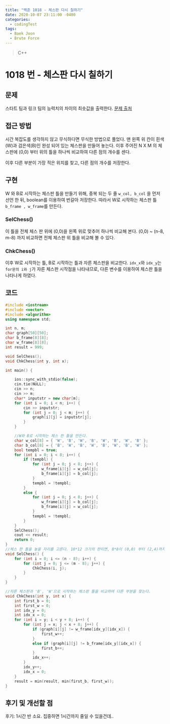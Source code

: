 ```yaml
---
title: "백준 1018 - 체스판 다시 칠하기"
date: 2020-10-07 23:11:00 -0400
categories: 
  - codingTest
tags:
  - Baek Joon
  - Brute Force
---
```


> C++ 

1018 번 - 체스판 다시 칠하기
=============
 
## 문제
 스타트 팀과 링크 팀의 능력치의 차이의 최솟값을 출력한다.
[문제 출처](https://www.acmicpc.net/problem/1018)

## 접근 방법 
시간 복잡도를 생각하지 않고 무식하다면 무식한 방법으로 풀었다.
맨 왼쪽 위 칸이 흰색(W)과 검은색(B)인 완성 되어 있는 체스판을 만들어 놓는다.
이후 주어진 N X M 의 체스판에 (0,0) 부터 위의 틀을 하나씩 비교하여 다른 점의 개수를 센다.

이후 다른 부분이 가장 적은 위치를 찾고, 다른 점의 개수를 저장한다.

## 구현
W 와 B로 시작하는 체스판 틀을 만들기 위해, 중복 되는 두 줄 `w_col, b_col` 을 먼저 선언 한 뒤, boolean를 이용하여 번갈아 저장한다.
따라서 W로 시작하는 체스판 틀 `b_frame , w_frame`를 만든다.

### SelChess()
이 틀을 전체 체스 판 위에 (0,0)을 왼쪽 위로 맞추어 하나씩 비교해 본다.
(0,0) ~ (n-8, m-8) 까지 비교하면 전체 체스판 위 틀을 비교해 볼 수 있다.

### ChkChess()
이후 W로 시작하는 틀, B로 시작하는 틀과 자른 체스판을 비교한다.
`idx_x`와 `idx_y`는 `for문의 i와 j`가 자른 체스판 시작점을 나타내므로, 다른 변수를 이용하여 체스판 틀을 나타나게 하였다.


## 코드 
```c++
#include <iostream>
#include <vector>
#include <algorithm>
using namespace std;

int n, m;
char graph[50][50];
char b_frame[8][8];
char w_frame[8][8];
int result = 999;

void SelChess();
void ChkChess(int y, int x);

int main() {

	ios::sync_with_stdio(false);
	cin.tie(NULL);
	cin >> n;
	cin >> m;
	char* inputstr = new char[m];
	for (int i = 0; i < n; i++) {
		cin >> inputstr;
		for (int j = 0; j < m; j++) {
			graph[i][j] = inputstr[j];
		}
	}

	//W와 B로 시작하는 체스 판 틀을 만든다.
	char w_col[8] = { 'W', 'B', 'W', 'B', 'W', 'B', 'W', 'B' };
	char b_col[8] = { 'B', 'W', 'B', 'W', 'B', 'W', 'B', 'W' };
	bool tempbl = true;
	for (int i = 0; i < 8; i++) {
		if (tempbl) {
			for (int j = 0; j < 8; j++) {
				w_frame[i][j] = w_col[j];
				b_frame[i][j] = b_col[j];
			}
			tempbl = !tempbl;
		}
		else {
			for (int j = 0; j < 8; j++) {
				w_frame[i][j] = b_col[j];
				b_frame[i][j] = w_col[j];
			}
			tempbl = !tempbl;
		}
	}
	SelChess();
	cout << result;
	return 0;
}
//체스 판 틀을 놓을 자리를 고른다. 10*12 크기의 판이면, 8*8이 (0,0) 부터 (2,4)까지 이동하며 비교한다.
void SelChess() {
	for (int i = 0; i <= (n - 8); i++) {
		for (int j = 0; j <= (m - 8); j++) {
			ChkChess(i, j);
		}
	}
}

//자른 체스판과 'B', 'W'으로 시작하는 체스판 틀을 비교하여 다른 부분을 찾는다.
void ChkChess(int y, int x) {
	int first_b = 0;
	int first_w = 0;
	int idx_y = 0;
	int idx_x = 0;
	for (int i = y; i < y + 8; i++) {
		for (int j = x; j < x + 8; j++) {
			if (graph[i][j] != w_frame[idx_y][idx_x]) {
				first_w++;
			}
			else if (graph[i][j] != b_frame[idx_y][idx_x]) {
				first_b++;
			}
			idx_x++;
		}
		idx_y++;
		idx_x = 0;
	}
	result = min(result, min(first_b, first_w));
}
```

## 후기 및 개선할 점

후기:
1시간 반 소요. 집중하면 1시간까지 줄일 수 있을건데..